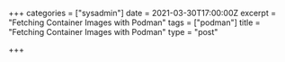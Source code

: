 +++
categories = ["sysadmin"]
date = 2021-03-30T17:00:00Z
excerpt = "Fetching Container Images with Podman"
tags = ["podman"]
title = "Fetching Container Images with Podman"
type = "post"

+++
